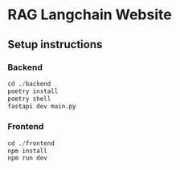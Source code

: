 # RAG Langchain Website

## Setup instructions

### Backend

```python
cd ./backend
poetry install
poetry shell
fastapi dev main.py
```

### Frontend

```python
cd ./frontend
npm install
npm run dev
```
